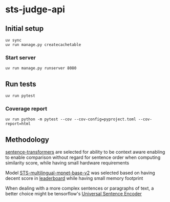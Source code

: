 # sts-judge-api

## Initial setup

```
uv sync
uv run manage.py createcachetable
```

### Start server

```
uv run manage.py runserver 8080
```

## Run tests

```
uv run pytest
```
### Coverage report

```
uv run python -m pytest --cov --cov-config=pyproject.toml --cov-report=html
```

## Methodology

[sentence-transformers](https://github.com/UKPLab/sentence-transformers) are selected for ability to be context aware enabling to enable comparison without regard for sentence order when computing similarity score, while having small hardware requirements

Model [STS-multilingual-mpnet-base-v2](https://huggingface.co/Gameselo/STS-multilingual-mpnet-base-v2) was selected based on having decent score in [leaderboard](https://huggingface.co/spaces/mteb/leaderboard) while having small memory footprint

When dealing with a more complex sentences or paragraphs of text, a better choice might be tensorflow's [Universal Sentence Encoder](https://www.tensorflow.org/hub/tutorials/semantic_similarity_with_tf_hub_universal_encoder)
